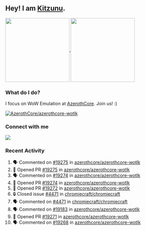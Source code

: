 ## Hey! I am [Kitzunu](https://Github.com/Kitzunu).

<!--
[![Kitzunu's Github stats](https://github-readme-stats.vercel.app/api?username=kitzunu&theme=github_dark&show_icons=true&number_format=long)](https://github.com/Kitzunu)

[![Kitzunu's Language stats](https://github-readme-stats.vercel.app/api/top-langs/?username=Kitzunu&layout=donut&theme=github_dark)](https://github.com/Kitzunu)
-->

<a href="https://github.com/Kitzunu">
  <img height=200 align="center" src="https://github-readme-stats.vercel.app/api?username=kitzunu&theme=github_dark&show_icons=true&number_format=long" />
</a>
<a href="https://github.com/Kitzunu">
  <img height=200 align="center" src="https://github-readme-stats.vercel.app/api/top-langs/?username=Kitzunu&layout=donut&theme=github_dark" />
</a>

### What do I do?

I focus on WoW Emulation at [AzerothCore](https://github.com/AzerothCore). Join us! :)

[![AzerothCore/azerothcore-wotlk](https://github-readme-stats.vercel.app/api/pin/?username=AzerothCore&repo=azerothcore-wotlk&theme=github_dark&show_owner=true)](https://github.com/azerothcore/azerothcore-wotlk)

### Connect with me
[![](https://img.shields.io/badge/AzerothCore%20Discord-Connect%20with%20me!-green)](https://discord.com/invite/gkt4y2x)

### Recent Activity

<!--START_SECTION:activity-->
1. 🗣 Commented on [#19275](https://github.com/azerothcore/azerothcore-wotlk/pull/19275#issuecomment-2209180088) in [azerothcore/azerothcore-wotlk](https://github.com/azerothcore/azerothcore-wotlk)
2. 💪 Opened PR [#19275](https://github.com/azerothcore/azerothcore-wotlk/pull/19275) in [azerothcore/azerothcore-wotlk](https://github.com/azerothcore/azerothcore-wotlk)
3. 🗣 Commented on [#19274](https://github.com/azerothcore/azerothcore-wotlk/pull/19274#issuecomment-2209129007) in [azerothcore/azerothcore-wotlk](https://github.com/azerothcore/azerothcore-wotlk)
4. 💪 Opened PR [#19274](https://github.com/azerothcore/azerothcore-wotlk/pull/19274) in [azerothcore/azerothcore-wotlk](https://github.com/azerothcore/azerothcore-wotlk)
5. 💪 Opened PR [#19272](https://github.com/azerothcore/azerothcore-wotlk/pull/19272) in [azerothcore/azerothcore-wotlk](https://github.com/azerothcore/azerothcore-wotlk)
6. 🔒 Closed issue [#4471](https://github.com/chromiecraft/chromiecraft/issues/4471) in [chromiecraft/chromiecraft](https://github.com/chromiecraft/chromiecraft)
7. 🗣 Commented on [#4471](https://github.com/chromiecraft/chromiecraft/issues/4471#issuecomment-2208887602) in [chromiecraft/chromiecraft](https://github.com/chromiecraft/chromiecraft)
8. 🗣 Commented on [#19183](https://github.com/azerothcore/azerothcore-wotlk/pull/19183#issuecomment-2208884665) in [azerothcore/azerothcore-wotlk](https://github.com/azerothcore/azerothcore-wotlk)
9. 💪 Opened PR [#19271](https://github.com/azerothcore/azerothcore-wotlk/pull/19271) in [azerothcore/azerothcore-wotlk](https://github.com/azerothcore/azerothcore-wotlk)
10. 🗣 Commented on [#19268](https://github.com/azerothcore/azerothcore-wotlk/issues/19268#issuecomment-2208591812) in [azerothcore/azerothcore-wotlk](https://github.com/azerothcore/azerothcore-wotlk)
<!--END_SECTION:activity-->
